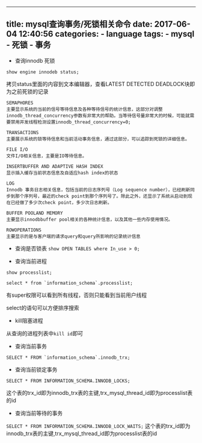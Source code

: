
---
title: mysql查询事务/死锁相关命令
date: 2017-06-04 12:40:56
categories:
    - language
tags:
    - mysql
    - 死锁
    - 事务
---
* 查询innodb 死锁
```
show engine innodeb status;
```
拷贝status里面的内容到文本编辑器，查看LATEST DETECTED DEADLOCK块即为之前死锁的记录

```
SEMAPHORES
主要显示系统的当前的信号等待信息及各种等待信号的统计信息，这部分对调整innodb_thread_concurrency参数有非常大的帮助。当等待信号量非常大的时候，可能就需要禁用并发线程检测设置innodb_thread_concurrency=0;

TRANSACTIONS
主要展示系统的锁等待信息和当前活动事务信息，通过这部分，可以追踪到死锁的详细信息。

FILE I/O
文件I/O相关信息，主要是IO等待信息。

INSERTBUFFER AND ADAPTIVE HASH INDEX
显示插入缓存当前状态信息及自适应hash index的状态

LOG
Innodb 事务日志相关信息，包括当前的日志序列号（Log sequence number），已经刷新同步到那个序列号，最近的check point到那个序列号了。除此之外，还显示了系统从启动到现在已经做了多少次check point，多少次日志刷新。

BUFFER POOLAND MEMORY
主要显示innodbbuffer pool相关的各种统计信息，以及其他一些内存使用情况。

ROWOPERATIONS
主要显示的是与客户端的请求query和query所影响的记录统计信息
```

* 查询是否锁表
``show OPEN TABLES where In_use > 0;``

* 查询当前进程

``show processlist;``

``select * from `information_schema`.processlist;``

有super权限可以看到所有线程，否则只能看到当前用户线程

select的语句可以方便排序搜索

* kill阻塞进程

从查询的进程列表中``kill id``即可

* 查询当前事务

``SELECT * FROM `information_schema`.innodb_trx;``

* 查询当前锁定事务

``SELECT * FROM INFORMATION_SCHEMA.INNODB_LOCKS;``

这个表的trx_id即为innodb_trx表的主键,trx_mysql_thread_id即为processlist表的id

* 查询当前等待的事务

``SELECT * FROM INFORMATION_SCHEMA.INNODB_LOCK_WAITS;``
这个表的trx_id即为innodb_trx表的主键,trx_mysql_thread_id即为processlist表的id

